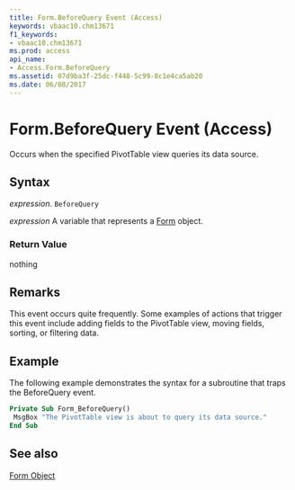 ```yaml
---
title: Form.BeforeQuery Event (Access)
keywords: vbaac10.chm13671
f1_keywords:
- vbaac10.chm13671
ms.prod: access
api_name:
- Access.Form.BeforeQuery
ms.assetid: 07d9ba3f-25dc-f448-5c99-8c1e4ca5ab20
ms.date: 06/08/2017
---
```



# Form.BeforeQuery Event (Access)

Occurs when the specified PivotTable view queries its data source.


## Syntax

 _expression_. `BeforeQuery`

 _expression_ A variable that represents a [Form](Access.Form.md) object.


### Return Value

nothing


## Remarks

This event occurs quite frequently. Some examples of actions that trigger this event include adding fields to the PivotTable view, moving fields, sorting, or filtering data.


## Example

The following example demonstrates the syntax for a subroutine that traps the BeforeQuery event.


```vb
Private Sub Form_BeforeQuery() 
 MsgBox "The PivotTable view is about to query its data source." 
End Sub
```


## See also


[Form Object](Access.Form.md)

